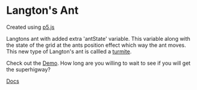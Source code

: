 # Langton's Ant

Created using [p5.js](https://p5js.org/)

Langtons ant with added extra 'antState' variable.  This variable along with the state of the grid at the ants position effect which way the ant moves.  This new type of Langton's ant is callled a [turmite](https://en.wikipedia.org/wiki/Turmite).

Check out the [Demo](https://omareq.github.io/langtons-ant/). How long are you willing to wait to see if you will get the superhigway?

[Docs](https://omareq.github.io/langtons-ant/docs)